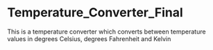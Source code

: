 # Temperature_Converter_Final
This is a temperature converter which converts between temperature values in degrees Celsius, degrees Fahrenheit and Kelvin
